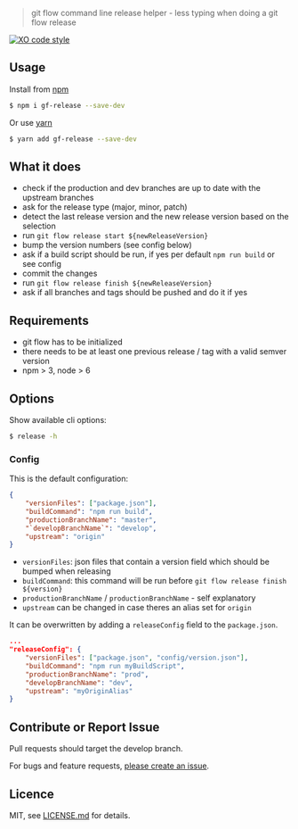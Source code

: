 > git flow command line release helper - less typing when doing a git flow release

[![XO code style](https://img.shields.io/badge/code_style-XO-5ed9c7.svg)](https://github.com/sindresorhus/xo)

## Usage

Install from [npm](https://npmjs.com/release) 

```bash
$ npm i gf-release --save-dev
```

Or use [yarn](https://yarnpkg.com/en/docs/install)
```bash
$ yarn add gf-release --save-dev
```

## What it does

- check if the production and dev branches are up to date with the upstream branches
- ask for the release type (major, minor, patch)
- detect the last release version and the new release version based on the selection
- run `git flow release start ${newReleaseVersion}`
- bump the version numbers (see config below)
- ask if a build script should be run, if yes per default `npm run build` or see config
- commit the changes 
- run `git flow release finish ${newReleaseVersion}` 
- ask if all branches and tags should be pushed and do it if yes

## Requirements

- git flow has to be initialized
- there needs to be at least one previous release / tag with a valid semver version
- npm > 3, node > 6

## Options

Show available cli options:
```bash
$ release -h
```

### Config

This is the default configuration:

```json
{
    "versionFiles": ["package.json"],
    "buildCommand": "npm run build",
    "productionBranchName": "master",
    "`developBranchName`": "develop",
    "upstream": "origin"
}
``` 
- `versionFiles`: json files that contain a version field which should be bumped when releasing
- `buildCommand`: this command will be run before `git flow release finish ${version}`
- `productionBranchName`  / `productionBranchName` - self explanatory
- `upstream` can be changed in case theres an alias set for `origin` 

It can be overwritten by adding a `releaseConfig` field to the `package.json`.

```json
...
"releaseConfig": {
    "versionFiles": ["package.json", "config/version.json"],
    "buildCommand": "npm run myBuildScript",
    "productionBranchName": "prod",
    "developBranchName": "dev",
    "upstream": "myOriginAlias"
}
```

## Contribute or Report Issue

Pull requests should target the develop branch.

For bugs and feature requests, [please create an issue][10].

[10]: https://github.com/stbaer/gf-release/issues

## Licence

MIT, see [LICENSE.md](http://github.com/stbaer/gf-release/blob/master/LICENSE.md) for details.

